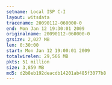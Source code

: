 ```yaml
---
setname: Local ISP C-I
layout: witsdata
tracename: 20090112-060000-0
end: Mon Jan 12 19:30:01 2009
originalname: 20090112-060000-0
gzsize: 2,027 MB
len: 0:30:00
start: Mon Jan 12 19:00:01 2009
totalwirelen: 29,566 MB
pkts: 51 million
size: 3,859 MB
md5: d2b8eb192deacdb14201ab485f3077b8
---
```

